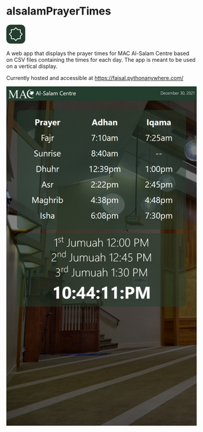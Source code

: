 # alsalamPrayerTimes
<div style="width: 10%; height: 10%">
  
  ![](/static/favicon.png)
  
</div>

A web app that displays the prayer times for MAC Al-Salam Centre based on CSV files containing the times for each day. The app is meant to be used on a vertical display.

Currently hosted and accessible at https://faisal.pythonanywhere.com/
 
![Screenshot 1](/screenshots/1.png?raw=true "Screenshot on December 30, 2021")
